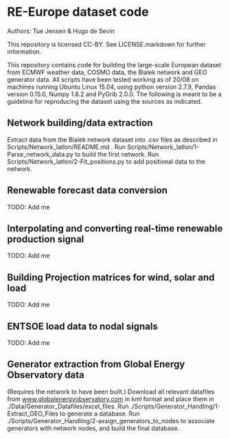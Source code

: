 # RE-Europe dataset code

Authors: Tue Jensen & Hugo de Sevin

This repository is licensed CC-BY. See LICENSE.markdown for further information.

This repository contains code for building the large-scale European dataset from ECMWF weather data, COSMO data,  the Bialek network and GEO generator data.
All scripts have been tested working as of 20/08 on machines running Ubuntu Linux 15.04, using python version 2.7.9, Pandas version 0.15.0, Numpy 1.8.2 and PyGrib 2.0.0.
The following is meant to be a guideline for reproducing the dataset using the sources as indicated.

## Network building/data extraction

Extract data from the Bialek network dataset into .csv files as described in Scripts/Network_latlon/README.md .
Run Scripts/Network_latlon/1-Parse_network_data.py to build the first network.
Run Scripts/Network_latlon/2-Fit_positions.py to add positional data to the network.

## Renewable forecast data conversion

TODO: Add me

## Interpolating and converting real-time renewable production signal

TODO: Add me

## Building Projection matrices for wind, solar and load

TODO: Add me

## ENTSOE load data to nodal signals

TODO: Add me

## Generator extraction from Global Energy Observatory data

(Requires the network to have been built.)
Download all relevant datafiles from www.globalenergyobservatory.com in kml format and place them in ./Data/Generator_Datafiles/excel_files.
Run ./Scripts/Generator_Handling/1-Extract_GEO_Files to generate a database.
Run ./Scripts/Generator_Handling/2-assign_generators_to_nodes to associate generators with network nodes, and build the final database.

